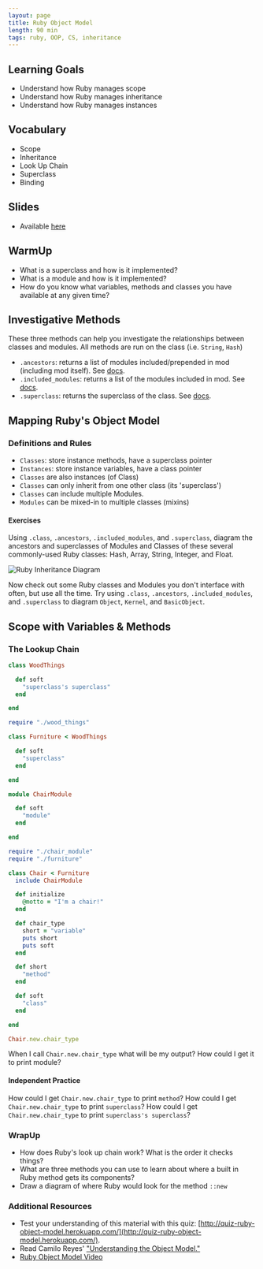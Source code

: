 ```yaml
---
layout: page
title: Ruby Object Model
length: 90 min
tags: ruby, OOP, CS, inheritance
---
```


## Learning Goals

- Understand how Ruby manages scope
- Understand how Ruby manages inheritance
- Understand how Ruby manages instances

## Vocabulary

* Scope
* Inheritance
* Look Up Chain
* Superclass
* Binding

## Slides

* Available [here](../slides/ruby_object_model)

## WarmUp

- What is a superclass and how is it implemented?
- What is a module and how is it implemented?
- How do you know what variables, methods and classes you have available at any given time?

## Investigative Methods

These three methods can help you investigate the relationships between classes and modules. All methods are run on the class (i.e. `String`, `Hash`)

* `.ancestors`: returns a list of modules included/prepended in mod (including mod itself). See [docs](https://ruby-doc.org/core-2.4.1/Module.html#method-i-ancestors).
* `.included_modules`: returns a list of the modules included in mod. See [docs](https://ruby-doc.org/core-2.4.1/Module.html#method-i-included_modules).
* `.superclass`: returns the superclass of the class. See [docs](https://ruby-doc.org/core-2.4.1/Class.html#method-i-superclass).

## Mapping Ruby's Object Model
### Definitions and Rules
* `Classes`: store instance methods, have a superclass pointer
* `Instances`: store instance variables, have a class pointer
* `Classes` are also instances (of Class)
* `Classes` can only inherit from one other class (its 'superclass')
* `Classes` can include multiple Modules.
* `Modules` can be mixed-in to multiple classes (mixins)

#### Exercises
Using `.class`, `.ancestors`, `.included_modules`, and `.superclass`, diagram the ancestors and superclasses of Modules and Classes of these several commonly-used Ruby classes: Hash, Array, String, Integer, and Float.

![Ruby Inheritance Diagram](https://docs.google.com/drawings/d/e/2PACX-1vSh1z2yb089aMCD1pp5idcFcfvZdQt5vJH3cOAas22hI5mrIO83WrrrXdGZy6sWZuu9UALMEJeXX_JX/pub?w=952&h=728)

Now check out some Ruby classes and Modules you don't interface with often, but use all the time. Try using `.class`, `.ancestors`, `.included_modules`, and `.superclass` to diagram `Object`, `Kernel`, and `BasicObject`.

## Scope with Variables & Methods

### The Lookup Chain

```ruby
class WoodThings

  def soft
    "superclass's superclass"
  end

end
```

```ruby
require "./wood_things"

class Furniture < WoodThings

  def soft
    "superclass"
  end

end
```

```ruby
module ChairModule

  def soft
    "module"
  end

end
```

```ruby
require "./chair_module"
require "./furniture"

class Chair < Furniture
  include ChairModule

  def initialize
    @motto = "I'm a chair!"
  end

  def chair_type
    short = "variable"
    puts short
    puts soft
  end

  def short
    "method"
  end

  def soft
    "class"
  end

end

Chair.new.chair_type
```

When I call `Chair.new.chair_type` what will be my output?
How could I get it to print module?

#### Independent Practice
How could I get `Chair.new.chair_type` to print `method`?
How could I get `Chair.new.chair_type` to print `superclass`?
How could I get `Chair.new.chair_type` to print `superclass's superclass`?


### WrapUp
* How does Ruby's look up chain work? What is the order it checks things?
* What are three methods you can use to learn about where a built in Ruby method gets its components?
* Draw a diagram of where Ruby would look for the method `::new`

### Additional Resources
* Test your understanding of this material with this quiz: [http://quiz-ruby-object-model.herokuapp.com/](http://quiz-ruby-object-model.herokuapp.com/).
* Read Camilo Reyes' ["Understanding the Object Model."](https://www.sitepoint.com/understanding-object-model/)
* [Ruby Object Model Video](https://vimeo.com/160952993)
